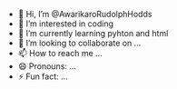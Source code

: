 - 👋 Hi, I’m @AwarikaroRudolphHodds
- 👀 I’m interested in coding
- 🌱 I’m currently learning pyhton and html
- 💞️ I’m looking to collaborate on ...
- 📫 How to reach me ...
- 😄 Pronouns: ...
- ⚡ Fun fact: ...

<!---
AwarikaroRudolphHodds/AwarikaroRudolphHodds is a ✨ special ✨ repository because its `README.md` (this file) appears on your GitHub profile.
You can click the Preview link to take a look at your changes.
--->
